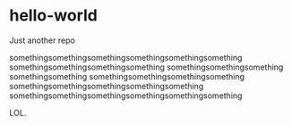 # hello-world
Just another repo

somethingsomethingsomethingsomethingsomethingsomething
somethingsomethingsomethingsomething
somethingsomethingsomething
somethingsomething
somethingsomethingsomethingsomething
somethingsomethingsomethingsomethingsomething
somethingsomethingsomethingsomethingsomethingsomething

LOL.
